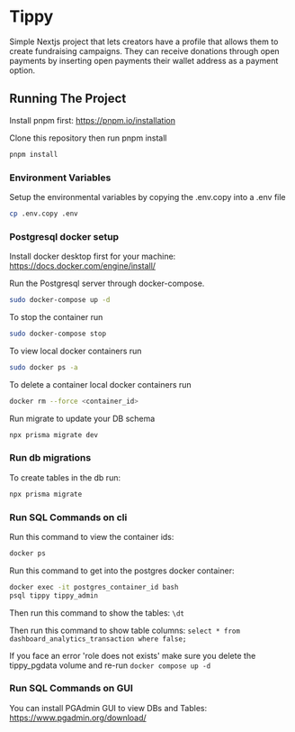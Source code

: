 # Tippy

Simple Nextjs project that lets creators have a profile that allows them to create fundraising campaigns. They can receive donations through open payments by inserting open payments their wallet address as a payment option.

## Running The Project

Install pnpm first: https://pnpm.io/installation

Clone this repository then run pnpm install

```bash
pnpm install
```

### Environment Variables

Setup the environmental variables by copying the .env.copy into a .env file

```bash
cp .env.copy .env
```

### Postgresql docker setup

Install docker desktop first for your machine:
https://docs.docker.com/engine/install/

Run the Postgresql server through docker-compose.

```bash
sudo docker-compose up -d
```

To stop the container run

```bash
sudo docker-compose stop
```

To view local docker containers run

```bash
sudo docker ps -a
```

To delete a container local docker containers run

```bash
docker rm --force <container_id>
```

Run migrate to update your DB schema

```bash
npx prisma migrate dev
```

### Run db migrations

To create tables in the db run:

```bash
npx prisma migrate
```

### Run SQL Commands on cli

Run this command to view the container ids:

```bash
docker ps
```

Run this command to get into the postgres docker container:

```bash
docker exec -it postgres_container_id bash
psql tippy tippy_admin
```

Then run this command to show the tables:
`\dt`

Then run this command to show table columns:
`select * from dashboard_analytics_transaction where false;`

If you face an error 'role does not exists' make sure you delete the tippy_pgdata volume and re-run `docker compose up -d`

### Run SQL Commands on GUI

You can install PGAdmin GUI to view DBs and Tables:
https://www.pgadmin.org/download/
